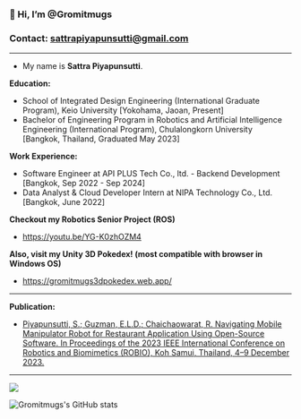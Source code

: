 ### 👋 Hi, I’m @Gromitmugs ###
### Contact: sattrapiyapunsutti@gmail.com
--------

- My name is **Sattra Piyapunsutti**.

**Education:**
* School of Integrated Design Engineering (International Graduate Program), Keio University [Yokohama, Jaoan, Present]  
* Bachelor of Engineering Program in Robotics and Artificial Intelligence Engineering (International Program),
Chulalongkorn University [Bangkok, Thailand, Graduated May 2023]

**Work Experience:**
* Software Engineer at API PLUS Tech Co., ltd. - Backend Development [Bangkok, Sep 2022 - Sep 2024]
* Data Analyst & Cloud Developer Intern at NIPA Technology Co., Ltd. [Bangkok, June 2022]


**Checkout my Robotics Senior Project (ROS)**
- https://youtu.be/YG-K0zhOZM4

**Also, visit my Unity 3D Pokedex! (most compatible with browser in Windows OS)**
- https://gromitmugs3dpokedex.web.app/
--------


**Publication:**
- [Piyapunsutti, S.; Guzman, E.L.D.; Chaichaowarat, R. Navigating Mobile Manipulator Robot for Restaurant Application 
Using Open-Source Software. In Proceedings of the 2023 IEEE International Conference on Robotics and Biomimetics (ROBIO), 
Koh Samui, Thailand, 4–9 December 2023.](https://ieeexplore.ieee.org/document/10354831)
--------

<a href="https://github.com/Gromitmugs/github-readme-stats">
  <img align="center" src="https://github-readme-stats.vercel.app/api/top-langs/?username=Gromitmugs&layout=compact" />
</a>

![Gromitmugs's GitHub stats](https://github-readme-stats.vercel.app/api?username=Gromitmugs&show_icons=true&rank_icon=github)
